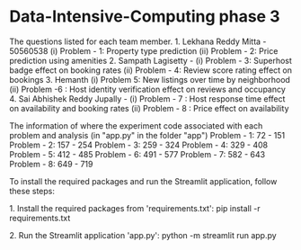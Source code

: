 # Data-Intensive-Computing phase 3

The questions listed for each team member.
1.⁠ ⁠Lekhana Reddy Mitta - 50560538
(i) Problem - 1: Property type prediction
(ii) Problem - 2: Price prediction using amenities
2.⁠ ⁠Sampath Lagisetty - 
(i) Problem - 3: Superhost badge effect on booking rates
(ii) Problem - 4: Review score rating effect on bookings
3.⁠ ⁠Hemanth
(i) Problem 5: New listings over time by neighborhood
(ii) Problem -6 : Host identity verification effect on reviews and occupancy
4.⁠ ⁠Sai Abhishek Reddy Jupally - 
(i) Problem - 7 : Host response time effect on availability and booking rates
(ii) Problem - 8 : Price effect on availability

The information of where the experiment code associated with each problem and analysis (in "app.py" in the folder "app")
Problem - 1: 72 - 151
Problem - 2: 157 - 254
Problem - 3: 259 - 324
Problem - 4: 329 - 408
Problem - 5: 412 - 485
Problem - 6: 491 - 577
Problem - 7: 582 - 643
Problem - 8: 649 - 719

To install the required packages and run the Streamlit application, follow these steps:

1.⁠ ⁠Install the required packages from 'requirements.txt':
    pip install -r requirements.txt


2.⁠ ⁠Run the Streamlit application 'app.py':
    python -m streamlit run app.py